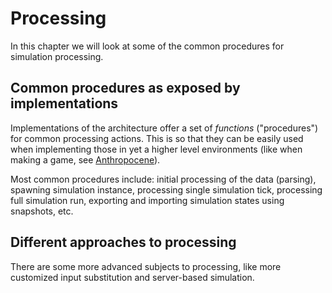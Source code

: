 # Processing

In this chapter we will look at some of the common procedures for simulation processing.

## Common procedures as exposed by implementations

Implementations of the architecture offer a set of *functions* ("procedures") for common processing actions. This is so that they can be easily used when implementing those in yet a higher level environments (like when making a game, see [Anthropocene](../implementations/anthropocene.md)).

Most common procedures include: initial processing of the data (parsing), spawning simulation instance, processing single simulation tick, processing full simulation run, exporting and importing simulation states using snapshots, etc.


## Different approaches to processing

There are some more advanced subjects to processing, like more customized input substitution and server-based simulation.
